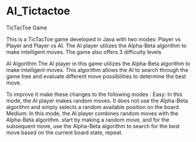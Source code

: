 # AI_Tictactoe
TicTacToe Game

This is a TicTacToe game developed in Java with two modes: Player vs Player and Player vs AI. The AI player utilizes the Alpha-Beta algorithm to make intelligent moves. The game also offers 3 difficulty levels

AI Algorithm
The AI player in this game utilizes the Alpha-Beta algorithm to make intelligent moves. This algorithm allows the AI to search through the game tree and evaluate different move possibilities to determine the best move.

To improve it make these changes to the following modes :
Easy: In this mode, the AI player makes random moves. It does not use the Alpha-Beta algorithm and simply selects a random available position on the board.
Medium: In this mode, the AI player combines random moves with the Alpha-Beta algorithm.
start by making a random move, and for the subsequent move, use the Alpha-Beta algorithm to search for the best move based on the current board state, repeat.
